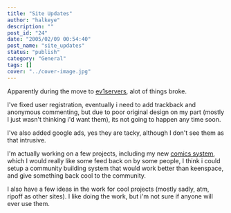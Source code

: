 ```yaml
---
title: "Site Updates"
author: "halkeye"
description: ""
post_id: "24"
date: "2005/02/09 00:54:40"
post_name: "site_updates"
status: "publish"
category: "General"
tags: []
cover: "../cover-image.jpg"
---
```


Apparently during the move to [ev1servers](https://ev1servers.net), alot of things broke.

I've fixed user registration, eventually i need to add trackback and anonymous commenting, but due to poor original design on my part (mostly I just wasn't thinking i'd want them), its not going to happen any time soon.

I've also added google ads, yes they are tacky, although I don't see them as that intrusive.

I'm actually working on a few projects, including my new [comics system](https://comics.halkeye.net), which I would really like some feed back on by some people, I think i could setup a community building system that would work better than keenspace, and give something back cool to the community.

I also have a few ideas in the work for cool projects (mostly sadly, atm, ripoff as other sites). I like doing the work, but i'm not sure if anyone will ever use them.